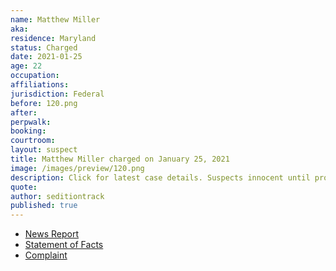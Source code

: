 ```yaml
---
name: Matthew Miller
aka:
residence: Maryland
status: Charged
date: 2021-01-25
age: 22
occupation:
affiliations:
jurisdiction: Federal
before: 120.png
after:
perpwalk:
booking:
courtroom:
layout: suspect
title: Matthew Miller charged on January 25, 2021
image: /images/preview/120.png
description: Click for latest case details. Suspects innocent until proven guilty.
quote:
author: seditiontrack
published: true
---
```


- [News Report](https://www.wbaltv.com/article/fbi-charge-matthew-miller-cooksville-us-capitol-riot/35312595)
- [Statement of Facts](https://www.justice.gov/opa/page/file/1360201/download)
- [Complaint](https://www.justice.gov/opa/page/file/1360201/download)
